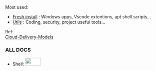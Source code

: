 Most used:
- [Fresh install](https://github.com/cylmat/docs/tree/main/install) : Windows apps, Vscode extentions, apt shell scripts... 
- [Utils](https://github.com/cylmat/docs/tree/main/Utils) : Coding, security, project useful tools...

Ref:  
[Cloud-Delivery-Models](https://github.com/cylmat/docs/blob/main/Form/Archilog/Cloud-Delivery-Models.png)
  
### ALL DOCS
* Shell:
<a href="https://zsh.sourceforge.io/Doc" style="background-color: white"><img width="50" height="25" src="https://seeklogo.com/images/Z/zsh-logo-581B0A9338-seeklogo.com.png"></a>

